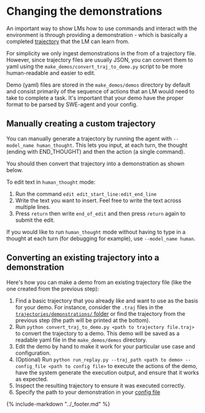 # Changing the demonstrations

An important way to show LMs how to use commands and interact with the environment is through providing a demonstration - which is basically a completed [trajectory](../usage/trajectories.md) that the LM can learn from.

For simplicity we only ingest demonstrations in the from of a trajectory file. However, since trajectory files are usually JSON, you can convert them to yaml using the `make_demos/convert_traj_to_demo.py` script to be more human-readable and easier to edit.

Demo (yaml) files are stored in the `make_demos/demos` directory by default and consist primarily of the sequence of actions that an LM would need to take to complete a task. It's important that your demo have the proper format to be parsed by SWE-agent and your config.

## Manually creating a custom trajectory <a name="manual"></a>

You can manually generate a trajectory by running the agent with `--model_name human_thought`.
This lets you input, at each turn, the thought (ending with END_THOUGHT) and then the action (a single command).

You should then convert that trajectory into a demonstration as shown below.

To edit text in `human_thought` mode:

1. Run the command `edit edit_start_line:edit_end_line`
2. Write the text you want to insert. Feel free to write the text across multiple lines.
3. Press `return` then write `end_of_edit` and then press `return` again to submit the edit.

If you would like to run `human_thought` mode without having to type in a thought at each turn (for debugging for example), use  `--model_name human`.

## Converting an existing trajectory into a demonstration

Here's how you can make a demo from an existing trajectory file (like the one created from the previous step):

1. Find a basic trajectory that you already like and want to use as the basis for your demo.
   For instance, consider the `.traj` files in the [`trajectories/demonstrations/` folder](https://github.com/princeton-nlp/SWE-agent/tree/main/trajectories/demonstrations)
   or find the trajectory from the previous step (the path will be printed at the bottom).
2. Run `python convert_traj_to_demo.py <path to trajectory file.traj>` to convert the trajectory to a demo.
   This demo will be saved as a readable yaml file in the `make_demos/demos` directory.
3. Edit the demo by hand to make it work for your particular use case and configuration.
4. (Optional) Run `python run_replay.py --traj_path <path to demo> --config_file <path to config file>` to execute the actions of the demo, have the system generate the execution output, and ensure that it works as expected.
5. Inspect the resulting trajectory to ensure it was executed correctly.
6. Specify the path to your demonstration in your [config file](config.md)

{% include-markdown "../_footer.md" %}
